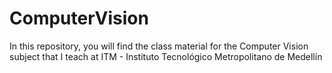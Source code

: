 # ComputerVision

In this repository, you will find the class material for the Computer Vision subject that I teach at ITM - Instituto Tecnológico Metropolitano de Medellín
